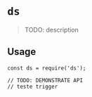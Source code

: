 # `ds`

> TODO: description

## Usage

```
const ds = require('ds');

// TODO: DEMONSTRATE API
// teste trigger
```
